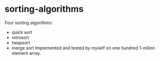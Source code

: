 # sorting-algorithms
Four sorting algorithms:
- quick sort
- introsort
- heapsort
- merge sort
Implemented and tested by myself on one hundred 1-milion element array.
 
